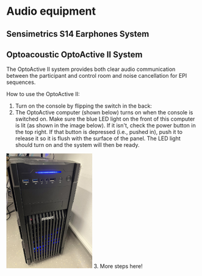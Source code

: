 # Audio equipment

## Sensimetrics S14 Earphones System



## Optoacoustic OptoActive II System

The OptoActive II system provides both clear audio communication between the participant and control room and noise cancellation for EPI sequences. 

How to use the OptoActive II:

1. Turn on the console by flipping the switch in the back:
2. The OptoActive computer (shown below) turns on when the console is switched on. Make sure the blue LED light on the front of this computer is lit (as shown in the image below). If it isn't, check the power button in the top right. If that button is depressed (i.e., pushed in), push it to release it so it is flush with the surface of the panel. The LED light should turn on and the system will then be ready. 
<img src='optoactive_cpu.jpg' height='300'>
3. More steps here!
